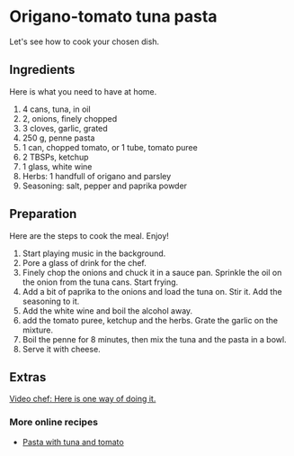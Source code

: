 # Origano-tomato tuna pasta

Let's see how to cook your chosen dish.

## Ingredients

Here is what you need to have at home.

1. 4 cans, tuna, in oil
2. 2, onions, finely chopped
3. 3 cloves, garlic, grated
4. 250 g,  penne pasta
5. 1 can, chopped tomato, or 1 tube, tomato puree
6. 2 TBSPs, ketchup
7. 1 glass, white wine
8. Herbs: 1 handfull of origano and parsley
9. Seasoning: salt, pepper and paprika powder

## Preparation

Here are the steps to cook the meal. Enjoy!

1. Start playing music in the background.
2. Pore a glass of drink for the chef.
3. Finely chop the onions and chuck it in a sauce pan. Sprinkle the oil on the onion from the tuna cans. Start frying.
4. Add a bit of paprika to the onions and load the tuna on. Stir it. Add the seasoning to it.
5. Add the white wine and boil the alcohol away.
6. add the tomato puree, ketchup and the herbs. Grate the garlic on the mixture.
7. Boil the penne for 8 minutes, then mix the tuna and the pasta in a bowl.
8. Serve it with cheese.

## Extras

[Video chef: Here is one way of doing it.](www.youtube.com)

### More online recipes

* [Pasta with tuna and tomato](https://www.bbcgoodfood.com/recipes/1965/pasta-with-tuna-and-tomato-sauce)